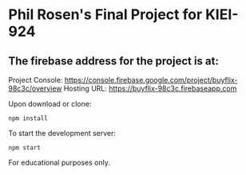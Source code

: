 # Phil Rosen's Final Project for KIEI-924

## The firebase address for the project is at:

Project Console: https://console.firebase.google.com/project/buyflix-98c3c/overview
Hosting URL: https://buyflix-98c3c.firebaseapp.com

Upon download or clone:

```
npm install
```

To start the development server:

```
npm start
```

For educational purposes only.
